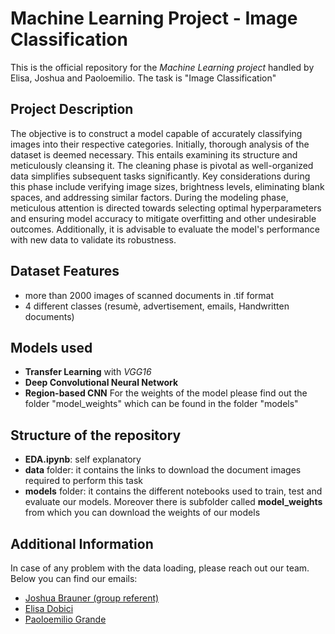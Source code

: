 # Machine Learning Project - Image Classification

This is the official repository for the *Machine Learning project* handled by Elisa, Joshua and Paoloemilio. The task is "Image Classification" 

## Project Description
The objective is to construct a model capable of accurately classifying images into their
respective categories. Initially, thorough analysis of the dataset is deemed necessary. This
entails examining its structure and meticulously cleansing it. The cleaning phase is pivotal as
well-organized data simplifies subsequent tasks significantly. Key considerations during this
phase include verifying image sizes, brightness levels, eliminating blank spaces, and addressing
similar factors. During the modeling phase, meticulous attention is directed towards selecting
optimal hyperparameters and ensuring model accuracy to mitigate overfitting and other
undesirable outcomes. Additionally, it is advisable to evaluate the model's performance with
new data to validate its robustness.

## Dataset Features
- more than 2000 images of scanned documents in .tif format
- 4 different classes (resumè, advertisement, emails, Handwritten documents)

## Models used
- **Transfer Learning** with *VGG16*
- **Deep Convolutional Neural Network**
- **Region-based CNN**
For the weights of the model please find out the folder "model_weights" which can be found in the folder "models"

## Structure of the repository
- **EDA.ipynb**: self explanatory
- **data** folder: it contains the links to download the document images required to perform this task
- **models** folder: it contains the different notebooks used to train, test and evaluate our models. Moreover there is subfolder called **model_weights** from which you can download the weights of our models


## Additional Information

In case of any problem with the data loading, please reach out our team. Below you can find our emails:

- [Joshua Brauner (group referent)](mailto:joshua.brauner@studenti.luiss.it)
- [Elisa Dobici](mailto:elisa.dobicil@studenti.luiss.it)
- [Paoloemilio Grande](mailto:paoloemilio.grande@studenti.luiss.it)
